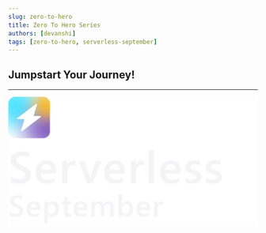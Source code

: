 ```yaml
---
slug: zero-to-hero
title: Zero To Hero Series
authors: [devanshi]
tags: [zero-to-hero, serverless-september]
---
```



## Jumpstart Your Journey!

---

![Campaign](../static/img/campaign_banner.png)
